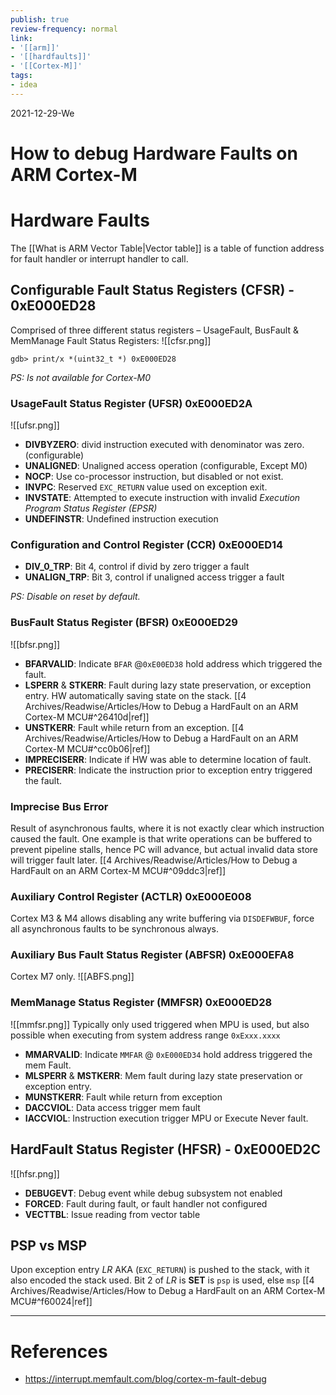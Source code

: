```yaml
---
publish: true
review-frequency: normal
link:
- '[[arm]]'
- '[[hardfaults]]'
- '[[Cortex-M]]'
tags:
- idea
---
```

2021-12-29-We

# How to debug Hardware Faults on ARM Cortex-M

# Hardware Faults
The [[What is ARM Vector Table|Vector table]] is a table of function address for fault handler or interrupt handler to call.

## Configurable Fault Status Registers (CFSR) - 0xE000ED28

Comprised of three different status registers – UsageFault, BusFault & MemManage Fault Status Registers:
![[cfsr.png]]

`gdb> print/x *(uint32_t *) 0xE000ED28`

*PS: Is not available for Cortex-M0*

### UsageFault Status Register (UFSR) 0xE000ED2A
![[ufsr.png]]
- **DIVBYZERO**: divid instruction executed with denominator was zero. (configurable)
- **UNALIGNED**: Unaligned access operation (configurable, Except M0)
- **NOCP**: Use co-processor instruction, but disabled or not exist.
- **INVPC**: Reserved `EXC_RETURN` value used on exception exit.
- **INVSTATE**: Attempted to execute instruction with invalid *Execution Program Status Register (EPSR)* 
- **UNDEFINSTR**: Undefined instruction execution

### Configuration and Control Register (CCR) 0xE000ED14
- **DIV_0_TRP**: Bit 4, control if divid by zero trigger a fault
- **UNALIGN_TRP**: Bit 3, control if unaligned access trigger a fault

*PS: Disable on reset by default.*

### BusFault Status Register (BFSR) 0xE000ED29
![[bfsr.png]]
- **BFARVALID**: Indicate `BFAR` @`0xE00ED38` hold address which triggered the fault.
- **LSPERR** & **STKERR**: Fault during lazy state preservation, or exception entry. HW automatically saving state on the stack. [[4 Archives/Readwise/Articles/How to Debug a HardFault on an ARM Cortex-M MCU#^26410d|ref]]
- **UNSTKERR**: Fault while return from an exception. [[4 Archives/Readwise/Articles/How to Debug a HardFault on an ARM Cortex-M MCU#^cc0b06|ref]]
- **IMPRECISERR**: Indicate if HW was able to determine location of fault.
- **PRECISERR**: Indicate the instruction prior to exception entry triggered the fault.

### Imprecise Bus Error
Result of asynchronous faults, where it is not exactly clear which instruction caused the fault.
One example is that write operations can be buffered to prevent pipeline stalls, hence PC will advance, but actual invalid data store will trigger fault later.
[[4 Archives/Readwise/Articles/How to Debug a HardFault on an ARM Cortex-M MCU#^09ddc3|ref]]

### Auxiliary Control Register (ACTLR) 0xE000E008
Cortex M3 & M4 allows disabling any write buffering via `DISDEFWBUF`, force all asynchronous faults to be synchronous always. 

### Auxiliary Bus Fault Status Register (ABFSR) 0xE000EFA8
Cortex M7 only.
![[ABFS.png]]

### MemManage Status Register (MMFSR) 0xE000ED28
![[mmfsr.png]]
Typically only used triggered when MPU is used, but also possible when executing from system address range `0xExxx.xxxx`

- **MMARVALID**: Indicate `MMFAR` @ `0xE000ED34` hold address triggered the mem Fault.
- **MLSPERR** & **MSTKERR**: Mem fault during lazy state preservation or exception entry.
- **MUNSTKERR**: Fault while return from exception
- **DACCVIOL**: Data access trigger mem fault
- **IACCVIOL**: Instruction execution trigger MPU or Execute Never fault.

## HardFault Status Register (HFSR) - 0xE000ED2C
![[hfsr.png]]
- **DEBUGEVT**: Debug event while debug subsystem not enabled
- **FORCED**: Fault during fault, or fault handler not configured
- **VECTTBL**: Issue reading from vector table

## PSP vs MSP
Upon exception entry *LR* AKA (`EXC_RETURN`) is pushed to the stack, with it also encoded the stack used.
Bit 2 of *LR*  is **SET** is `psp` is used, else `msp`
[[4 Archives/Readwise/Articles/How to Debug a HardFault on an ARM Cortex-M MCU#^f60024|ref]]

---
# References
- https://interrupt.memfault.com/blog/cortex-m-fault-debug